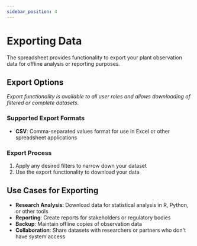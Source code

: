 ```yaml
---
sidebar_position: 4
---
```


# Exporting Data

The spreadsheet provides functionality to export your plant observation data for offline analysis or reporting purposes.

## Export Options

*Export functionality is available to all user roles and allows downloading of filtered or complete datasets.*

### Supported Export Formats

- **CSV**: Comma-separated values format for use in Excel or other spreadsheet applications

### Export Process

1. Apply any desired filters to narrow down your dataset
2. Use the export functionality to download your data

## Use Cases for Exporting

- **Research Analysis**: Download data for statistical analysis in R, Python, or other tools
- **Reporting**: Create reports for stakeholders or regulatory bodies
- **Backup**: Maintain offline copies of observation data
- **Collaboration**: Share datasets with researchers or partners who don't have system access 